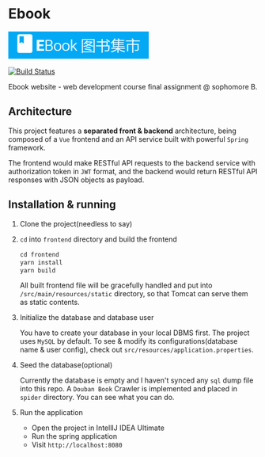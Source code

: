 # Ebook

![logo](logo.png)

[![Build Status](https://www.travis-ci.org/eyeKill/ebook-web-project.svg?branch=master)](https://www.travis-ci.org/eyeKill/ebook-web-project)

Ebook website - web development course final assignment @ sophomore B.

## Architecture

This project features a **separated front & backend** architecture, being composed of a `Vue` frontend and an API service built with powerful `Spring` framework.

The frontend would make RESTful API requests to the backend service with authorization token in `JWT` format, and the backend would return RESTful API responses with JSON objects as payload.

## Installation & running

1. Clone the project(needless to say)
2. `cd` into `frontend` directory and build the frontend

    ```
    cd frontend
    yarn install
    yarn build
    ```
    All built frontend file will be gracefully handled and put into `/src/main/resources/static` directory, so that Tomcat can serve them as static contents.

3. Initialize the database and database user

    You have to create your database in your local DBMS first. The project uses `MySQL` by default. To see & modify its configurations(database name & user config), check out `src/resources/application.properties`.
3. Seed the database(optional)

    Currently the database is empty and I haven't synced any `sql` dump file into this repo. A `Douban Book` Crawler is implemented and placed in `spider` directory. You can see what you can do.

4. Run the application

    * Open the project in IntellIJ IDEA Ultimate
    * Run the spring application
    * Visit `http://localhost:8080`
